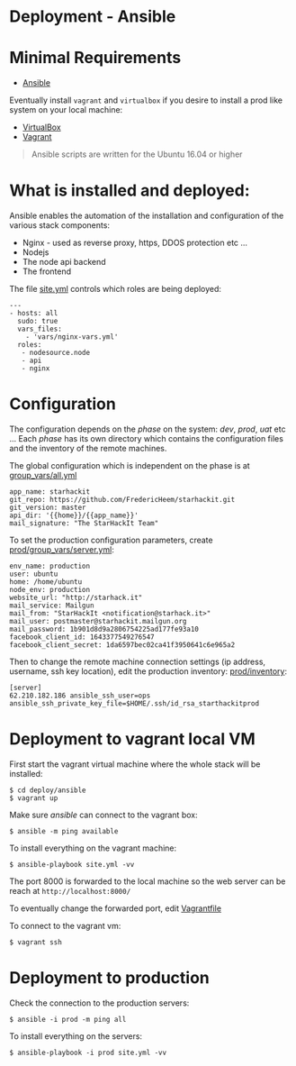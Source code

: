 Deployment - Ansible
==========

# Minimal Requirements

* [Ansible](http://www.ansible.com/)

Eventually install `vagrant` and `virtualbox` if you desire to install a prod like system on your local machine:

* [VirtualBox](https://www.virtualbox.org/)
* [Vagrant](https://www.vagrantup.com)


> Ansible scripts are written for the Ubuntu 16.04 or higher 

# What is installed and deployed:

Ansible enables the automation of the installation and configuration of the various stack components:

* Nginx - used as reverse proxy, https, DDOS protection etc ...
* Nodejs
* The node api backend
* The frontend

The file [site.yml](site.yml) controls which roles are being deployed:

```
---
- hosts: all
  sudo: true
  vars_files:
    - 'vars/nginx-vars.yml'
  roles:
   - nodesource.node
   - api
   - nginx
```

# Configuration

The configuration depends on the *phase* on the system: *dev*, *prod*, *uat* etc ...
Each *phase* has its own directory which contains the configuration files and the inventory of the remote machines.

The global configuration which is independent on the phase is at [group_vars/all.yml](group_vars/all.yml)

```
app_name: starhackit
git_repo: https://github.com/FredericHeem/starhackit.git
git_version: master
api_dir: '{{home}}/{{app_name}}'
mail_signature: "The StarHackIt Team"
```

To set the production configuration parameters, create [prod/group_vars/server.yml](prod/group_vars/server.yml):

```
env_name: production
user: ubuntu
home: /home/ubuntu
node_env: production
website_url: "http://starhack.it"
mail_service: Mailgun
mail_from: "StarHackIt <notification@starhack.it>"
mail_user: postmaster@starhackit.mailgun.org
mail_password: 1b901d8d9a2806754225ad177fe93a10
facebook_client_id: 1643377549276547
facebook_client_secret: 1da6597bec02ca41f3950641c6e965a2
```

Then to change the remote machine connection settings (ip address, username, ssh key location), edit the production inventory: [prod/inventory](prod/inventory):

```
[server]
62.210.182.186 ansible_ssh_user=ops ansible_ssh_private_key_file=$HOME/.ssh/id_rsa_starthackitprod

```

# Deployment to vagrant local VM

First start the vagrant virtual machine where the whole stack will be installed:

    $ cd deploy/ansible
    $ vagrant up

Make sure _ansible_ can connect to the vagrant box:

    $ ansible -m ping available

To install everything on the vagrant machine:

    $ ansible-playbook site.yml -vv

The port 8000 is forwarded to the local machine so
the web server can be reach at `http://localhost:8000/`

To eventually change the forwarded port, edit [Vagrantfile](Vagrantfile)

To connect to the vagrant vm:

    $ vagrant ssh


# Deployment to production

Check the connection to the production servers:

    $ ansible -i prod -m ping all

To install everything on the servers:

    $ ansible-playbook -i prod site.yml -vv
